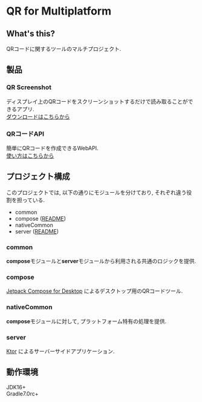 # QR for Multiplatform

## What's this?

QRコードに関するツールのマルチプロジェクト.

## 製品

### QR Screenshot

ディスプレイ上のQRコードをスクリーンショットするだけで読み取ることができるアプリ.  
[ダウンロードはこちらから](https://qr-screenshot.uc.r.appspot.com/)

### QRコードAPI

簡単にQRコードを作成できるWebAPI.  
[使い方はこちらから](https://github.com/cyan-0fbcf9/qr-for-multiplatform/blob/feature/%231_readme/server/README.md#webapi%E3%83%AA%E3%83%95%E3%82%A1%E3%83%AC%E3%83%B3%E3%82%B9)

## プロジェクト構成

このプロジェクトでは, 以下の通りにモジュールを分けており, それぞれ違う役割を担っている.

* common
* compose ([README](compose/README.md))
* nativeCommon
* server ([README](server/README.md))

### common

**compose**モジュールと**server**モジュールから利用される共通のロジックを提供.

### compose

[Jetpack Compose for Desktop](https://www.jetbrains.com/ja-jp/lp/compose/) によるデスクトップ用のQRコードツール.

### nativeCommon

**compose**モジュールに対して, プラットフォーム特有の処理を提供.

### server

[Ktor](https://ktor.io/) によるサーバーサイドアプリケーション.

## 動作環境

JDK16+  
Gradle7.0rc+

